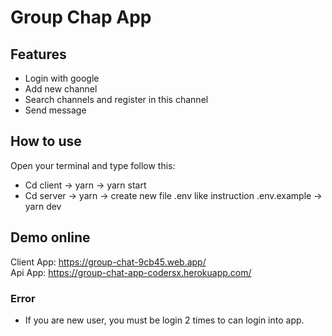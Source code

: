 # Group Chap App

## Features
- Login with google
- Add new channel
- Search channels and register in this channel
- Send message

## How to use
Open your terminal and type follow this:
- Cd client -> yarn -> yarn start
- Cd server -> yarn -> create new file .env like instruction .env.example -> yarn dev

## Demo online
Client App: https://group-chat-9cb45.web.app/  
Api App: https://group-chat-app-codersx.herokuapp.com/

### Error
- If you are new user, you must be login 2 times to can login into app.

